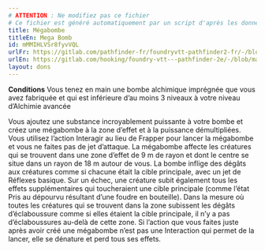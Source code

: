```yaml
---
# ATTENTION : Ne modifiez pas ce fichier
# Ce fichier est généré automatiquement par un script d'après les données du module Foundry VTT officiel et de sa traduction
title: Mégabombe
titleEn: Mega Bomb
id: mMMIHLVSr8fyvVQL
urlFr: https://gitlab.com/pathfinder-fr/foundryvtt-pathfinder2-fr/-/blob/master/data/feats/mMMIHLVSr8fyvVQL.htm
urlEn: https://gitlab.com/hooking/foundry-vtt---pathfinder-2e/-/blob/master/packs/data/feats.db/mega-bomb.json
layout: dons
---
```

**Conditions** Vous tenez en main une bombe alchimique imprégnée que vous avez fabriquée et qui est inférieure d’au moins 3 niveaux à votre niveau d’Alchimie avancée

Vous ajoutez une substance incroyablement puissante à votre bombe et créez une mégabombe à la zone d’effet et à la puissance démultipliées. Vous utilisez l’action Interagir au lieu de Frapper pour lancer la mégabombe et vous ne faites pas de jet d’attaque. La mégabombe affecte les créatures qui se trouvent dans une zone d’effet de 9 m de rayon et dont le centre se situe dans un rayon de 18 m autour de vous. La bombe inflige des dégâts aux créatures comme si chacune était la cible principale, avec un jet de Réflexes basique. Sur un échec, une créature subit également tous les effets supplémentaires qui toucheraient une cible principale (comme l’état Pris au dépourvu résultant d’une foudre en bouteille). Dans la mesure où toutes les créatures qui se trouvent dans la zone subissent les dégâts d’éclaboussure comme si elles étaient la cible principale, il n’y a pas d’éclaboussures au-delà de cette zone. Si l’action que vous faites juste après avoir créé une mégabombe n’est pas une Interaction qui permet de la lancer, elle se dénature et perd tous ses effets.
